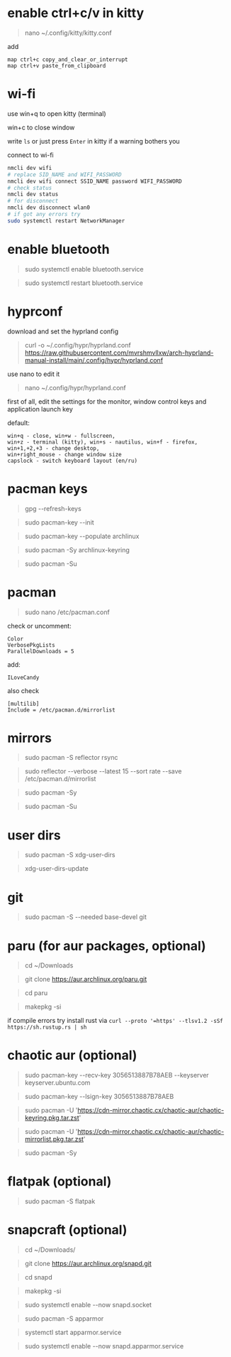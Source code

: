 # enable ctrl+c/v in kitty

> nano ~/.config/kitty/kitty.conf

add

    map ctrl+c copy_and_clear_or_interrupt
    map ctrl+v paste_from_clipboard

# wi-fi

use win+q to open kitty (terminal)

win+c to close window

write `ls` or just press `Enter` in kitty if a warning bothers you

connect to wi-fi

```bash
nmcli dev wifi
# replace SID_NAME and WIFI_PASSWORD
nmcli dev wifi connect SSID_NAME password WIFI_PASSWORD
# check status
nmcli dev status
# for disconnect
nmcli dev disconnect wlan0
# if got any errors try
sudo systemctl restart NetworkManager
```

# enable bluetooth

> sudo systemctl enable bluetooth.service 

> sudo systemctl restart bluetooth.service

# hyprconf 

download and set the hyprland config

> curl -o ~/.config/hypr/hyprland.conf https://raw.githubusercontent.com/mvrshmvllxw/arch-hyprland-manual-install/main/.config/hypr/hyprland.conf

use nano to edit it 

> nano ~/.config/hypr/hyprland.conf

first of all, edit the settings for the monitor, window control keys and application launch key

default: 

    win+q - close, win+w - fullscreen,
    win+z - terminal (kitty), win+s - nautilus, win+f - firefox,
    win+1,+2,+3 - change desktop,
    win+right_mouse - change window size
    capslock - switch keyboard layout (en/ru)

# pacman keys

> gpg --refresh-keys

> sudo pacman-key --init

> sudo pacman-key --populate archlinux

> sudo pacman -Sy archlinux-keyring

> sudo pacman -Su

# pacman

> sudo nano /etc/pacman.conf

check or uncomment:

    Color
    VerbosePkgLists
    ParallelDownloads = 5

add:

    ILoveCandy

also check

    [multilib]
    Include = /etc/pacman.d/mirrorlist

# mirrors

> sudo pacman -S reflector rsync

> sudo reflector --verbose --latest 15 --sort rate --save /etc/pacman.d/mirrorlist

> sudo pacman -Sy

> sudo pacman -Su

# user dirs

> sudo pacman -S xdg-user-dirs

> xdg-user-dirs-update

# git 

> sudo pacman -S --needed base-devel git

# paru (for aur packages, optional)

> cd ~/Downloads

> git clone https://aur.archlinux.org/paru.git

> cd paru

> makepkg -si

if compile errors try install rust via `curl --proto '=https' --tlsv1.2 -sSf https://sh.rustup.rs | sh`

# chaotic aur (optional)

> sudo pacman-key --recv-key 3056513887B78AEB --keyserver keyserver.ubuntu.com

> sudo pacman-key --lsign-key 3056513887B78AEB

> sudo pacman -U 'https://cdn-mirror.chaotic.cx/chaotic-aur/chaotic-keyring.pkg.tar.zst'

> sudo pacman -U 'https://cdn-mirror.chaotic.cx/chaotic-aur/chaotic-mirrorlist.pkg.tar.zst'

> sudo pacman -Sy

# flatpak (optional)

> sudo pacman -S flatpak

# snapcraft (optional)

> cd ~/Downloads/

> git clone https://aur.archlinux.org/snapd.git

> cd snapd

> makepkg -si

> sudo systemctl enable --now snapd.socket

> sudo pacman -S apparmor

> systemctl start apparmor.service

> sudo systemctl enable --now snapd.apparmor.service